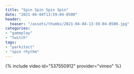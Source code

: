 ```yaml
---
title: "Spin Spin Spin Spin"
date: "2021-04-04T13:59:04-0500"
header:
  teaser: "/assets/thumbs/2021-04-04-13-59-04-0500.jpg"
categories:
- "gameplay"
- "twitch"
tags:
- "parkitect"
- "spin rhythm"
---
```

{% include video id="537550912" provider="vimeo" %}

